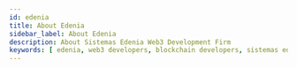 ```yaml
---
id: edenia
title: About Edenia
sidebar_label: About Edenia
description: About Sistemas Edenia Web3 Development Firm
keywords: [ edenia, web3 developers, blockchain developers, sistemas edenia ]
---
```


